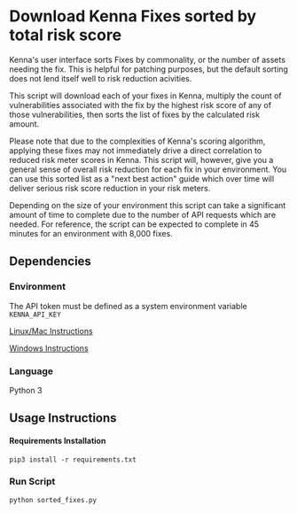 # Download Kenna Fixes sorted by total risk score

Kenna's user interface sorts Fixes by commonality, or the number of assets needing the fix. This is helpful for patching purposes, but the default sorting does not lend itself well to risk reduction acivities.

This script will download each of your fixes in Kenna, multiply the count of vulnerabilities associated with the fix by the highest risk score of any of those vulnerabilities, then sorts the list of fixes by the calculated risk amount.

Please note that due to the complexities of Kenna's scoring algorithm, applying these fixes may not immediately drive a direct correlation to reduced risk meter scores in Kenna. This script will, however, give you a general sense of overall risk reduction for each fix in your environment. You can use this sorted list as a "next best action" guide which over time will deliver serious risk score reduction in your risk meters.

Depending on the size of your environment this script can take a significant amount of time to complete due to the number of API requests which are needed. For reference, the script can be expected to complete in 45 minutes for an environment with 8,000 fixes.

## Dependencies

### Environment

The API token must be defined as a system environment variable `KENNA_API_KEY`

[Linux/Mac Instructions](https://phoenixnap.com/kb/set-environment-variable-mac)

[Windows Instructions](https://docs.oracle.com/en/database/oracle/machine-learning/oml4r/1.5.1/oread/creating-and-modifying-environment-variables-on-windows.html)

### Language

Python 3

## Usage Instructions

#### Requirements Installation

`pip3 install -r requirements.txt`

### Run Script

`python sorted_fixes.py`
